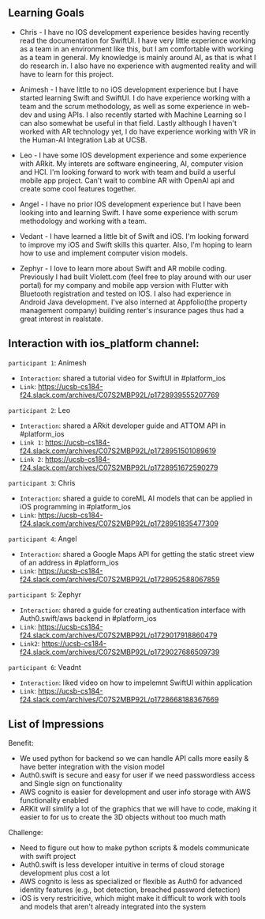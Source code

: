 ## Learning Goals
- Chris - I have no IOS development experience besides having recently read the documentation for SwiftUI. I have very little experience working as a team in an environment like this, but I am comfortable with working as a team in general. My knowledge is mainly around AI, as that is what I do research in. I also have no experience with augmented reality and will have to learn for this project. 

- Animesh - I have little to no iOS development experience but I have started learning Swift and SwiftUI. I do have experience working with a team and the scrum methodology, as well as some experience in web-dev and using APIs. I also recently started with Machine Learning so I can also somewhat be useful in that field. Lastly although I haven't worked with AR technology yet, I do have experience working with VR in the Human-AI Integration Lab at UCSB.

- Leo - I have some IOS development experience and some experience with ARkit. My interets are software engineering, AI, computer vision and HCI. I'm looking forward to work with team and build a userful mobile app project. Can't wait to combine AR with OpenAI api and create some cool features together.

- Angel - I have no prior IOS development experience but I have been looking into and learning Swift. I have some experience with scrum methodology and working with a team.

- Vedant - I have learned a little bit of Swift and iOS. I'm looking forward to improve my iOS and Swift skills this quarter. Also, I'm hoping to learn how to use and implement computer vision models.

- Zephyr - I love to learn more about Swift and AR mobile coding. Previously I had built Violett.com (feel free to play around with our user portal) for my company and mobile app version with Flutter with Bluetooth registration and tested on IOS. I also had experience in Android Java development. I've also interned at Appfolio(the property management company) building renter's insurance pages thus had a great interest in realstate.

## Interaction with ios_platform channel:

`participant 1`: Animesh 
- `Interaction`: shared a tutorial video for SwiftUI in #platform_ios 
- `Link`: https://ucsb-cs184-f24.slack.com/archives/C07S2MBP92L/p1728939555207769

`participant 2`: Leo 
- `Interaction`: shared a ARkit developer guide and ATTOM API in #platform_ios
- `Link 1`: https://ucsb-cs184-f24.slack.com/archives/C07S2MBP92L/p1728951501089619
- `Link 2`: https://ucsb-cs184-f24.slack.com/archives/C07S2MBP92L/p1728951672590279

`participant 3`: Chris 
- `Interaction`: shared a guide to coreML AI models that can be applied in iOS programming in #platform_ios
- `Link`: https://ucsb-cs184-f24.slack.com/archives/C07S2MBP92L/p1728951835477309

`participant 4`: Angel 
- `Interaction`: shared a Google Maps API for getting the static street view of an address in #platform_ios
- `Link`: https://ucsb-cs184-f24.slack.com/archives/C07S2MBP92L/p1728952588067859

`participant 5`: Zephyr
- `Interaction`: shared a guide for creating authentication interface with Auth0.swift/aws backend in #platform_ios
- `Link`: https://ucsb-cs184-f24.slack.com/archives/C07S2MBP92L/p1729017918860479
- `Link2`: https://ucsb-cs184-f24.slack.com/archives/C07S2MBP92L/p1729027686509739

`participant 6`: Veadnt
- `Interaction`: liked video on how to impelemnt SwiftUI within application
- `Link`: https://ucsb-cs184-f24.slack.com/archives/C07S2MBP92L/p1728668188367669


## List of Impressions

 Benefit: 
 - We used python for backend so we can handle API calls more easily & have better integration with the vision model
 - Auth0.swift is secure and easy for user if we need passwordless access and Single sign on functionality
 - AWS cognito is easier for development and user info storage with AWS functionality enabled
 - ARKit will simlify a lot of the graphics that we will have to code, making it easier to for us to create the 3D objects without too much math

Challenge:
- Need to figure out how to make python scripts & models communicate with swift project
- Auth0.swift is less developer intuitive in terms of cloud storage development plus cost a lot
 - AWS cognito is less as specialized or flexible as Auth0 for advanced identity features (e.g., bot detection, breached password detection)
 - iOS is very restricitive, which might make it difficult to work with tools and models that aren't already integrated into the system


